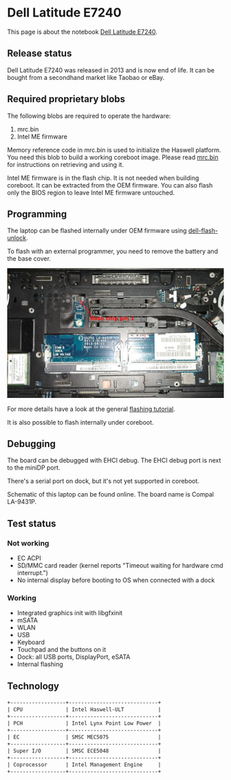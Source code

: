 # Dell Latitude E7240

This page is about the notebook [Dell Latitude E7240].

## Release status

Dell Latitude E7240 was released in 2013 and is now end of life.
It can be bought from a secondhand market like Taobao or eBay.

## Required proprietary blobs

The following blobs are required to operate the hardware:
1. mrc.bin
2. Intel ME firmware

Memory reference code in mrc.bin is used to initialize the Haswell platform.
You need this blob to build a working coreboot image. Please read
[mrc.bin](../../northbridge/intel/haswell/mrc.bin) for instructions on
retrieving and using it.

Intel ME firmware is in the flash chip. It is not needed when building coreboot.
It can be extracted from the OEM firmware. You can also flash only the BIOS
region to leave Intel ME firmware untouched.

## Programming

The laptop can be flashed internally under OEM firmware using [dell-flash-unlock].

To flash with an external programmer, you need to remove the battery and the base cover.

![Dell Latitude E7240 mainboard](e7240.webp)

For more details have a look at the general [flashing tutorial].

It is also possible to flash internally under coreboot.

## Debugging

The board can be debugged with EHCI debug. The EHCI debug port is next to the miniDP port.

There's a serial port on dock, but it's not yet supported in coreboot.

Schematic of this laptop can be found online. The board name is Compal LA-9431P.

## Test status

### Not working

- EC ACPI
- SD/MMC card reader (kernel reports "Timeout waiting for hardware cmd interrupt.")
- No internal display before booting to OS when connected with a dock

### Working

- Integrated graphics init with libgfxinit
- mSATA
- WLAN
- USB
- Keyboard
- Touchpad and the buttons on it
- Dock: all USB ports, DisplayPort, eSATA
- Internal flashing


## Technology

```{eval-rst}
+------------------+-----------------------------+
| CPU              | Intel Haswell-ULT           |
+------------------+-----------------------------+
| PCH              | Intel Lynx Point Low Power  |
+------------------+-----------------------------+
| EC               | SMSC MEC5075                |
+------------------+-----------------------------+
| Super I/O        | SMSC ECE5048                |
+------------------+-----------------------------+
| Coprocessor      | Intel Management Engine     |
+------------------+-----------------------------+
```

[Dell Latitude E7240]: https://www.dell.com/support/home/en-us/product-support/product/latitude-e7240-ultrabook/docs
[dell-flash-unlock]: https://github.com/nic3-14159/dell-flash-unlock
[flashing tutorial]: ../../flash_tutorial/ext_power.md
